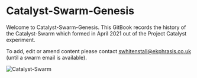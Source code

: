 # Catalyst-Swarm-Genesis

Welcome to Catalyst-Swarm-Genesis. This GitBook records the history of the Catalyst-Swarm which formed in April 2021 out of the Project Catalyst experiment.

To add, edit or amend content please contact [swhitenstall@ekphrasis.co.uk](mailto:swhitenstall@ekphrasis.co.uk) \(until a swarm email is available\).

![Catalyst-Swarm](https://user-images.githubusercontent.com/25156451/123838716-32c80d00-d904-11eb-94d1-5eaaabe877ca.png)

